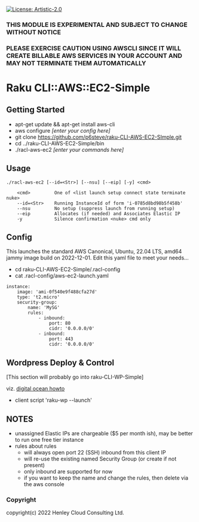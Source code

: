 [![License: Artistic-2.0](https://img.shields.io/badge/License-Artistic%202.0-0298c3.svg)](https://opensource.org/licenses/Artistic-2.0)

### THIS MODULE IS EXPERIMENTAL AND SUBJECT TO CHANGE WITHOUT NOTICE
### PLEASE EXERCISE CAUTION USING AWSCLI SINCE IT WILL CREATE BILLABLE AWS SERVICES IN YOUR ACCOUNT AND MAY NOT TERMINATE THEM AUTOMATICALLY

# Raku CLI::AWS::EC2-Simple

## Getting Started

- apt-get update && apt-get install aws-cli
- aws configure _[enter your config here]_
- git clone https://github.com/p6steve/raku-CLI-AWS-EC2-SImple.git
- cd ../raku-CLI-AWS-EC2-Simple/bin
- ./racl-aws-ec2 _[enter your commands here]_

## Usage

```
./racl-aws-ec2 [--id=<Str>] [--nsu] [--eip] [-y] <cmd>
  
    <cmd>         One of <list launch setup connect state terminate nuke>
    --id=<Str>    Running InstanceId of form 'i-0785d8bd98b5f458b'
    --nsu         No setup (suppress launch from running setup)
    --eip         Allocates (if needed) and Associates Elastic IP
    -y            Silence confirmation <nuke> cmd only
```

## Config

This launches the standard AWS Canonical, Ubuntu, 22.04 LTS, amd64 jammy image build on 2022-12-01.
Edit this yaml file to meet your needs...

- cd raku-CLI-AWS-EC2-Simple/.racl-config
- cat .racl-config/aws-ec2-launch.yaml 

```
instance:
    image: 'ami-0f540e9f488cfa27d'
    type: 't2.micro'
    security-group:
        name: 'MySG'
        rules:
            - inbound:
                port: 80
                cidr: '0.0.0.0/0'
            - inbound:
                port: 443 
                cidr: '0.0.0.0/0'
```

## Wordpress Deploy & Control

[This section will probably go into raku-CLI-WP-Simple]

viz. [digital ocean howto](https://www.digitalocean.com/community/tutorials/how-to-install-wordpress-with-docker-compose#step-3-defining-services-with-docker-compose)

- client script 'raku-wp --launch'


## NOTES

- unassigned Elastic IPs are chargeable ($5 per month ish), may be better to run one free tier instance
- rules about rules
  - will always open port 22 (SSH) inbound from this client IP
  - will re-use the existing named Security Group (or create if not present)
  - only inbound are supported for now 
  -  if you want to keep the name and change the rules, then delete via the aws console

### Copyright
copyright(c) 2022 Henley Cloud Consulting Ltd.
